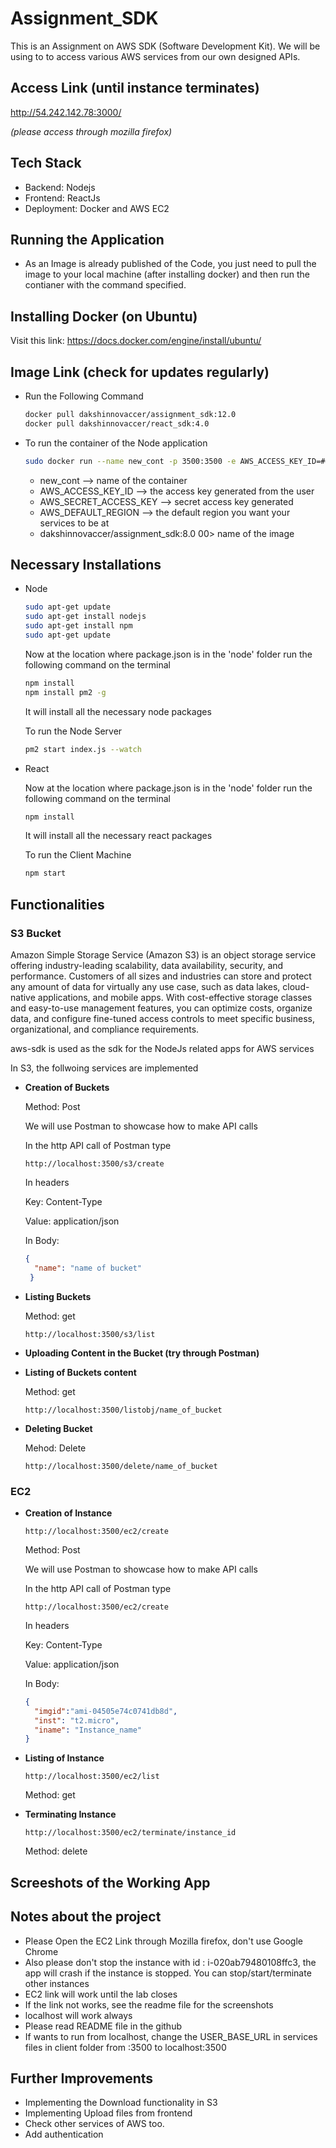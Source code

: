 # Assignment_SDK

This is an Assignment on AWS SDK (Software Development Kit). We will be using to to access various AWS services from our own designed APIs.

## Access Link (until instance terminates)

http://54.242.142.78:3000/

*(please access through mozilla firefox)*

## Tech Stack
* Backend: Nodejs
* Frontend: ReactJs
* Deployment: Docker and AWS EC2

## Running the Application
* As an Image is already published of the Code, you just need to pull the image to your local machine (after installing docker) and then run the contianer
  with the command specified.

## Installing Docker (on Ubuntu)
Visit this link: https://docs.docker.com/engine/install/ubuntu/

## Image Link (check for updates regularly)
* Run the Following Command
  ```bash
  docker pull dakshinnovaccer/assignment_sdk:12.0
  docker pull dakshinnovaccer/react_sdk:4.0
  ```
* To run the container of the Node application
  ```bash
  sudo docker run --name new_cont -p 3500:3500 -e AWS_ACCESS_KEY_ID=##### -e AWS_SECRET_ACCESS_KEY=#### -e AWS_DEFAULT_REGION=#### dakshinnovaccer/assignment_sdk:8.0
  ```
  * new_cont --> name of the container
  * AWS_ACCESS_KEY_ID --> the access key generated from the user
  * AWS_SECRET_ACCESS_KEY --> secret access key generated
  * AWS_DEFAULT_REGION --> the default region you want your services to be at
  * dakshinnovaccer/assignment_sdk:8.0 00> name of the image
  
  
## Necessary Installations
* Node
  ```bash
  sudo apt-get update
  sudo apt-get install nodejs
  sudo apt-get install npm
  sudo apt-get update
  ```
  Now at the location where package.json is in the 'node' folder run the following command on the terminal
  ```bash
  npm install
  npm install pm2 -g
  ```
  It will install all the necessary node packages
  
  To run the Node Server
  ```bash
  pm2 start index.js --watch
  ```

* React
  
  Now at the location where package.json is in the 'node' folder run the following command on the terminal
  ```bash
  npm install
  ```
  It will install all the necessary react packages
  
  To run the Client Machine
  ```bash
  npm start
  ```
  
## Functionalities
### S3 Bucket
Amazon Simple Storage Service (Amazon S3) is an object storage service offering industry-leading scalability, data availability, security, and performance. Customers of all sizes and industries can store and protect any amount of data for virtually any use case, such as data lakes, cloud-native applications, and mobile apps. With cost-effective storage classes and easy-to-use management features, you can optimize costs, organize data, and configure fine-tuned access controls to meet specific business, organizational, and compliance requirements.

aws-sdk is used as the sdk for the NodeJs related apps for AWS services

In S3, the follwoing services are implemented
* **Creation of Buckets**

  Method: Post
  
  We will use Postman to showcase how to make API calls
  
  In the http API call of Postman type 
  ```url
  http://localhost:3500/s3/create
  ```
  In headers
  
  Key: Content-Type
  
  Value: application/json
  
  In Body:
  ```json
  {
    "name": "name of bucket"
   }
  ```
  
  
* **Listing Buckets**

  Method: get
  ```url
  http://localhost:3500/s3/list
  ```
* **Uploading Content in the Bucket (try through Postman)**
  
* **Listing of Buckets content**
  
  Method: get
  ```url
  http://localhost:3500/listobj/name_of_bucket
  ```
* **Deleting Bucket**
  
  Mehod: Delete
  ```url
  http://localhost:3500/delete/name_of_bucket
  
### EC2

* **Creation of Instance**
  ```url
  http://localhost:3500/ec2/create
  ```
  Method: Post
  
  We will use Postman to showcase how to make API calls
  
  In the http API call of Postman type 
  ```url
  http://localhost:3500/ec2/create
  ```
  In headers
  
  Key: Content-Type
  
  Value: application/json
  
  In Body:
  ```json
  {
    "imgid":"ami-04505e74c0741db8d", 
    "inst": "t2.micro",
    "iname": "Instance_name"
  }
  ```
* **Listing of Instance**
  ```API
  http://localhost:3500/ec2/list
  ```
  Method: get
 
* **Terminating Instance** 
  ```API
  http://localhost:3500/ec2/terminate/instance_id
  ```
  Method: delete
 
## Screeshots of the Working App


 ## Notes about the project
 * Please Open the EC2 Link through Mozilla firefox, don't use Google Chrome
 * Also please don't stop the instance with id : i-020ab79480108ffc3, the app will crash if the instance is stopped. You can stop/start/terminate other instances
* EC2 link will work until the lab closes
* If the link not works, see the readme file for the screenshots
* localhost will work always
* Please read README file in the github
* If wants to run from localhost, change the USER_BASE_URL in services files in client folder from <ip of ec2>:3500 to localhost:3500
 
 ## Further Improvements
 * Implementing the Download functionality in S3
 * Implementing Upload files from frontend
 * Check other services of AWS too.
 * Add authentication


